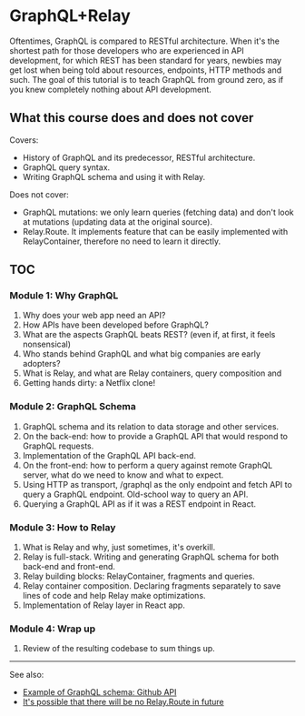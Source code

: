 # GraphQL+Relay

Oftentimes, GraphQL is compared to RESTful architecture. When
it's the shortest path for those developers who are experienced
in API development, for which REST has been standard for years,
newbies may get lost when being told about resources, endpoints,
HTTP methods and such. The goal of this tutorial is to teach
GraphQL from ground zero, as if you knew completely nothing about
API development.

## What this course does and does not cover

Covers:

- History of GraphQL and its predecessor, RESTful architecture.
- GraphQL query syntax.
- Writing GraphQL schema and using it with Relay.

Does not cover:

- GraphQL mutations: we only learn queries (fetching data) and
  don't look at mutations (updating data at the original source).
- Relay.Route. It implements feature that can be easily
  implemented with RelayContainer, therefore no need to learn it
  directly.

## TOC

### Module 1: Why GraphQL

1. Why does your web app need an API?
1. How APIs have been developed before GraphQL?
1. What are the aspects GraphQL beats REST? (even if, at first,
   it feels nonsensical)
1. Who stands behind GraphQL and what big companies are early
   adopters?
1. What is Relay, and what are Relay containers, query composition and
1. Getting hands dirty: a Netflix clone!

### Module 2: GraphQL Schema

1. GraphQL schema and its relation to data storage and other
   services.
1. On the back-end: how to provide a GraphQL API that would respond
   to GraphQL requests.
1. Implementation of the GraphQL API back-end.
1. On the front-end: how to perform a query against remote
   GraphQL server, what do we need to know and what to expect.
1. Using HTTP as transport, /graphql as the only endpoint and
   fetch API to query a GraphQL endpoint. Old-school way to query
   an API.
1. Querying a GraphQL API as if it was a REST endpoint in React.

### Module 3: How to Relay

1. What is Relay and why, just sometimes, it's overkill.
1. Relay is full-stack. Writing and generating GraphQL schema for
   both back-end and front-end.
1. Relay building blocks: RelayContainer, fragments and queries.
1. Relay container composition. Declaring fragments separately to
   save lines of code and help Relay make optimizations.
1. Implementation of Relay layer in React app.

### Module 4: Wrap up

1. Review of the resulting codebase to sum things up.

----

See also:

- [Example of GraphQL schema: Github
  API](https://github.com/github/github-graphql-rails-example/blob/master/db/schema.json)
- [It's possible that there will be no Relay.Route in
  future](https://github.com/facebook/relay/issues/456#issuecomment-148281506)
